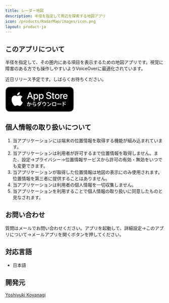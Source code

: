 ```yaml
---
title: レーダー地図
description: 半径を指定して周辺を探索する地図アプリ
icon: /products/RadarMap/images/icon.png
layout: product-ja
---
```

## このアプリについて

半径を指定して、その圏内にある項目を表示するための地図アプリです。視覚に障害のある方でも操作しやすいようVoiceOverに最適化されています。

近日リリース予定です。しばらくお待ちください。

[![AppStoreからダウンロード](/images/appstore_jp.svg)](https://apps.apple.com/jp/app/レーダー地図/id1552097407)

## 個人情報の取り扱いについて

1. 当アプリケーションには端末の位置情報を取得する機能が組み込まれています。
1. 当アプリケーションは利用者が許可するまで位置情報を取得しません。また、設定→プライバシー→位置情報サービスから許可の有効・無効をいつでも変更できます。
1. 当アプリケーションが取得した位置情報は地図の表示にのみ使用されます。位置情報を第三者に提供することはありません。
1. 当アプリケーションは利用者の個人情報を一切収集しません。
1. 当アプリケーションを利用することで個人情報の取り扱いに同意したものと見なされます。

## お問い合わせ

質問はメールでお問い合わせください。アプリを起動して、詳細設定→このアプリについて→メールアプリを開くボタンを押してください。

## 対応言語

- 日本語

## 開発元

[Yoshiyuki Koyanagi](https://moutend.github.io/)
